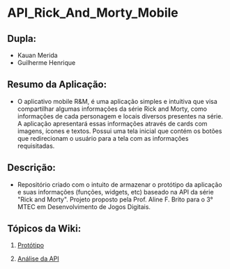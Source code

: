 # API_Rick_And_Morty_Mobile

## Dupla:
- Kauan Merida
- Guilherme Henrique

## Resumo da Aplicação:
 - O aplicativo mobile R&M, é uma aplicação simples e intuitiva que visa compartilhar algumas informações da série Rick and Morty, como informações de cada personagem e locais diversos presentes na série. A aplicação apresentará essas informações através de cards com imagens, ícones e textos. Possui uma tela inicial que contém os botões que redirecionam o usuário para a tela com as informações requisitadas.

## Descrição:
- Repositório criado com o intuito de armazenar o protótipo da aplicação e suas informações (funções, widgets, etc) baseado na API da série "Rick and Morty". Projeto proposto pela Prof. Aline F. Brito para o 3° MTEC em Desenvolvimento de Jogos Digitais.

## Tópicos da Wiki:
1. [Protótipo](https://github.com/Sleewp/API_Rick_And_Morty_Mobile/wiki/1.-Protótipo)<br>

2. [Análise da API](https://github.com/Sleewp/API_Rick_And_Morty_Mobile/wiki/2.-Análise-da-API)<br>
